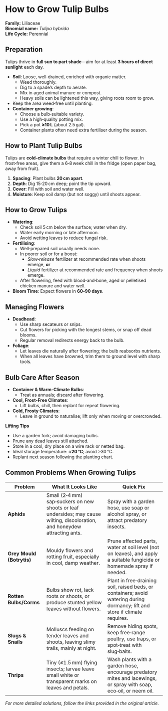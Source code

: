 # How to Grow Tulip Bulbs  

**Family:** Liliaceae  
**Binomial name:** _Tulipa hybrida_  
**Life Cycle:** Perennial  

## Preparation  

Tulips thrive in **full sun to part shade**—aim for at least **3 hours of direct sunlight** each day.  

- **Soil**: Loose, well‑drained, enriched with organic matter.  
  - Weed thoroughly.  
  - Dig to a spade’s depth to aerate.  
  - Mix in aged animal manure or compost.  
  - Heavy soils can be lightened this way, giving roots room to grow.  
- Keep the area weed‑free until planting.  
- **Container growing**:  
  - Choose a bulb‑suitable variety.  
  - Use a high‑quality potting mix.  
  - Pick a pot **≥10 L** (about 2.5 gal).  
  - Container plants often need extra fertiliser during the season.  

## How to Plant Tulip Bulbs  

Tulips are **cold‑climate bulbs** that require a winter chill to flower. In frost‑free areas, give them a 6‑8 week chill in the fridge (open paper bag, away from fruit).  

1. **Spacing**: Plant bulbs **20 cm apart**.  
2. **Depth**: Dig 15‑20 cm deep; point the tip upward.  
3. **Cover**: Fill with soil and water well.  
4. **Moisture**: Keep soil damp (but not soggy) until shoots appear.  

## How to Grow Tulips  

- **Watering**:  
  - Check soil 5 cm below the surface; water when dry.  
  - Water early morning or late afternoon.  
  - Avoid wetting leaves to reduce fungal risk.  
- **Fertilising**:  
  - Well‑prepared soil usually needs none.  
  - In poorer soil or for a boost:  
    - *Slow‑release* fertilizer at recommended rate when shoots emerge, **or**  
    - *Liquid* fertilizer at recommended rate and frequency when shoots emerge.  
  - After flowering, feed with blood‑and‑bone, aged or pelletised chicken manure and water well.  
- **Bloom Time**: Expect flowers in **60‑90 days**.  

## Managing Flowers  

- **Deadhead**:  
  - Use sharp secateurs or snips.  
  - Cut flowers for picking with the longest stems, or snap off dead blooms.  
  - Regular removal redirects energy back to the bulb.  
- **Foliage**:  
  - Let leaves die naturally after flowering; the bulb reabsorbs nutrients.  
  - When all leaves have browned, trim them to ground level with sharp tools.  

## Bulb Care After Season  

- **Container & Warm‑Climate Bulbs**:  
  - Treat as annuals; discard after flowering.  
- **Cool, Frost‑Free Climates**:  
  - Lift bulbs, chill, then replant for repeat flowering.  
- **Cold, Frosty Climates**:  
  - Leave in ground to naturalise; lift only when moving or overcrowded.  

**Lifting Tips**  
- Use a garden fork; avoid damaging bulbs.  
- Prune any dead leaves still attached.  
- Store in a cool, dry place on a wire rack or netted bag.  
- Ideal storage temperature: **≈20 °C**; avoid >30 °C.  
- Replant next season following the planting chart.  

## Common Problems When Growing Tulips  

| Problem | What It Looks Like | Quick Fix |
|---------|--------------------|-----------|
| **Aphids** | Small (2‑4 mm) sap‑suckers on new shoots or leaf undersides; may cause wilting, discoloration, and honeydew attracting ants. | Spray with a garden hose, use soap or alcohol spray, or attract predatory insects. |
| **Grey Mould (Botrytis)** | Mouldy flowers and rotting fruit, especially in cool, damp weather. | Prune affected parts, water at soil level (not on leaves), and apply a suitable fungicide or homemade spray if needed. |
| **Rotten Bulbs/Corms** | Bulbs show rot, lack roots or shoots, or produce stunted yellow leaves without flowers. | Plant in free‑draining soil, raised beds, or containers; avoid watering during dormancy; lift and store if climate requires. |
| **Slugs & Snails** | Molluscs feeding on tender leaves and shoots, leaving slimy trails, mainly at night. | Remove hiding spots, keep free‑range poultry, use traps, or spot‑treat with slug‑baits. |
| **Thrips** | Tiny (≤1.5 mm) flying insects; larvae leave small white or transparent marks on leaves and petals. | Wash plants with a garden hose, encourage predatory mites and lacewings, or spray with soap, eco‑oil, or neem oil. |

*For more detailed solutions, follow the links provided in the original article.*